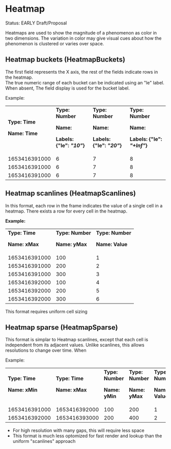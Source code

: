 # Heatmap 

Status: EARLY Draft/Proposal

Heatmaps are used to show the magnitude of a phenomenon as color in two dimensions. The variation in color 
may give visual cues about how the phenomenon is clustered or varies over space. 


## Heatmap buckets (HeatmapBuckets)

The first field represents the X axis, the rest of the fields indicate rows in the heatmap.  
The true numeric range of each bucket can be indicated using an "le" label.  When absent,
The field display is used for the bucket label.

Example:

<table>
  <tr>
    <td>
      <strong>Type: Time</strong>
      <p>
        <strong>Name: Time</strong>
      </p>
    </td>
    <td>
      <strong>Type: Number</strong>
      <p>
        <strong>Name: </strong>
      </p>
      <p>
        <strong>Labels: {"le":<em> "10"</em>}</strong>
      </p>
    </td>
    <td>
      <strong>Type: Number</strong>
      <p>
        <strong>Name: </strong>
      </p>
      <p>
        <strong>Labels: {"le":<em> "20"</em>}</strong>
      </p>
    </td>
    <td>
      <strong>Type: Number</strong>
      <p>
        <strong>Name: </strong>
      </p>
      <p>
        <strong>Labels: {"le":<em> "+Inf"</em>}</strong>
      </p>
    </td>
  </tr>
  <tr>
    <td>1653416391000</td>
    <td>6</td>
    <td>7</td>
    <td>8</td>
  </tr>
  <tr>
    <td>1653416391000</td>
    <td>6</td>
    <td>7</td>
    <td>8</td>
  </tr>
  <tr>
    <td>1653416391000</td>
    <td>6</td>
    <td>7</td>
    <td>8</td>
  </tr>
</table>


## Heatmap scanlines (HeatmapScanlines)

In this format, each row in the frame indicates the value of a single cell in a heatmap.
There exists a row for every cell in the heatmap.

**Example:**

<table>
  <tr>
    <td>
      <strong>Type: Time</strong>
      <p>
        <strong>Name: xMax</strong>
      </p>
    </td>
    <td>
      <strong>Type: Number</strong>
      <p>
        <strong>Name: yMax</strong>
      </p>
    </td>
    <td>
      <strong>Type: Number</strong>
      <p>
        <strong>Name: Value</strong>
      </p>
    </td>
  </tr>
  <tr>
    <td>1653416391000</td>
    <td>100</td>
    <td>1</td>
  </tr>
  <tr>
    <td>1653416391000</td>
    <td>200</td>
    <td>2</td>
  </tr>
  <tr>
    <td>1653416391000</td>
    <td>300</td>
    <td>3</td>
  </tr>

  <tr>
    <td>1653416392000</td>
    <td>100</td>
    <td>4</td>
  </tr>
  <tr>
    <td>1653416392000</td>
    <td>200</td>
    <td>5</td>
  </tr>
  <tr>
    <td>1653416392000</td>
    <td>300</td>
    <td>6</td>
  </tr>
</table>

This format requires uniform cell sizing


## Heatmap sparse (HeatmapSparse)

This format is simplar to Heatmap scanlines, except that each cell is independent from its adjacent values.
Unlike scanlines, this allows resolutions to change over time.  When 

Example:


<table>
  <tr>
    <td>
      <strong>Type: Time</strong>
      <p>
        <strong>Name: xMin</strong>
      </p>
    </td>
    <td>
      <strong>Type: Time</strong>
      <p>
        <strong>Name: xMax</strong>
      </p>
    </td>
    <td>
      <strong>Type: Number</strong>
      <p>
        <strong>Name: yMin</strong>
      </p>
    </td>
    <td>
      <strong>Type: Number</strong>
      <p>
        <strong>Name: yMax</strong>
      </p>
    </td>
    <td>
      <strong>Type: Number</strong>
      <p>
        <strong>Name: Value</strong>
      </p>
    </td>
  </tr>
  <tr>
    <td>1653416391000</td>
    <td>1653416392000</td>
    <td>100</td>
    <td>200</td>
    <td>1</td>
  </tr>
  <tr>
    <td>1653416392000</td>
    <td>1653416393000</td>
    <td>200</td>
    <td>400</td>
    <td>2</td>
  </tr>
</table>

* For high resolution with many gaps, this will require less space
* This format is much less optomized for fast render and lookup than the uniform "scanlines" approach
